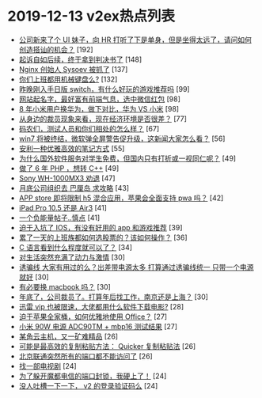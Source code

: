 # 2019-12-13 v2ex热点列表

+ [公司新来了个 UI 妹子，向 HR 打听了下是单身，但是坐得太远了，请问如何创造搭讪的机会？](https://www.v2ex.com/t/628751#reply192) [192]
+ [起诉自如后续，终于拿到判决书了](https://www.v2ex.com/t/628569#reply148) [148]
+ [Nginx 创始人 Sysoev 被抓了](https://www.v2ex.com/t/628692#reply137) [137]
+ [你们上班都用机械键盘么?](https://www.v2ex.com/t/628608#reply132) [132]
+ [昨晚刚入手日版 switch，有什么好玩的游戏推荐吗](https://www.v2ex.com/t/628615#reply99) [99]
+ [网站起名字，最好富有前端气息，选中微信红包](https://www.v2ex.com/t/628600#reply98) [98]
+ [8 年小米用户换华为，做下对比，华为 VS 小米](https://www.v2ex.com/t/628663#reply98) [98]
+ [从身边的裁员现象来看，现在经济环境是否很差？](https://www.v2ex.com/t/628758#reply77) [77]
+ [码农们，测试人员和你们相处的怎么样？](https://www.v2ex.com/t/628693#reply67) [67]
+ [win7 将被终结，微软弹全屏警告促升级，这新闻大家怎么看？](https://www.v2ex.com/t/628716#reply56) [56]
+ [安利一种优雅高效的笔记方式](https://www.v2ex.com/t/628668#reply55) [55]
+ [为什么国外软件服务对学生免费，但国内只有打折或一视同仁呢？](https://www.v2ex.com/t/628616#reply49) [49]
+ [做了 6 年 PHP ，想转 C++](https://www.v2ex.com/t/628672#reply49) [49]
+ [Sony WH-1000MX3 劝退](https://www.v2ex.com/t/628714#reply47) [47]
+ [月底公司组织去 巴厘岛 求攻略](https://www.v2ex.com/t/628614#reply43) [43]
+ [APP store 即将限制 h5 混合应用，苹果会全面支持 pwa 吗？](https://www.v2ex.com/t/628696#reply42) [42]
+ [iPad Pro 10.5 还是 Air3](https://www.v2ex.com/t/628650#reply41) [41]
+ [一个负能量帖子..慎点](https://www.v2ex.com/t/628707#reply41) [41]
+ [迫于入坑了 IOS，有没有好用的 app 和游戏推荐](https://www.v2ex.com/t/628580#reply39) [39]
+ [累了一天的上班族都如何选股票的？该如何操作？](https://www.v2ex.com/t/628726#reply36) [36]
+ [C 语言看到什么程度就可以了？](https://www.v2ex.com/t/628589#reply34) [34]
+ [对生活突然充满了动力与激情](https://www.v2ex.com/t/628772#reply30) [30]
+ [诱骗线 大家有用过的么？出差带电源太多 打算通过诱骗线统一 只带一个电源就好](https://www.v2ex.com/t/628592#reply30) [30]
+ [有必要换 macbook 吗？](https://www.v2ex.com/t/628621#reply30) [30]
+ [年底了，公司裁员了。打算年后找工作，南京还是上海？](https://www.v2ex.com/t/628682#reply30) [30]
+ [迅雷 vip 也被限速，大佬都用什么软件下载电影?](https://www.v2ex.com/t/628787#reply28) [28]
+ [迫于苹果全家桶，如何优雅地使用 Office？](https://www.v2ex.com/t/628774#reply27) [27]
+ [小米 90W 电源 ADC90TM + mbp16 测试结果](https://www.v2ex.com/t/628587#reply27) [27]
+ [某角云主机，又一矿难精品](https://www.v2ex.com/t/628816#reply26) [26]
+ [可能是最高效的复制粘贴方法： Quicker 复制粘贴法](https://www.v2ex.com/t/628606#reply26) [26]
+ [北京联通突然所有的端口都不能访问了](https://www.v2ex.com/t/628636#reply26) [26]
+ [找一部电视剧](https://www.v2ex.com/t/628755#reply24) [24]
+ [为了躲开魔都电信的端口封锁，我硬上了！](https://www.v2ex.com/t/628599#reply24) [24]
+ [没人吐槽一下一下， v2 的登录验证码么](https://www.v2ex.com/t/628691#reply24) [24]
